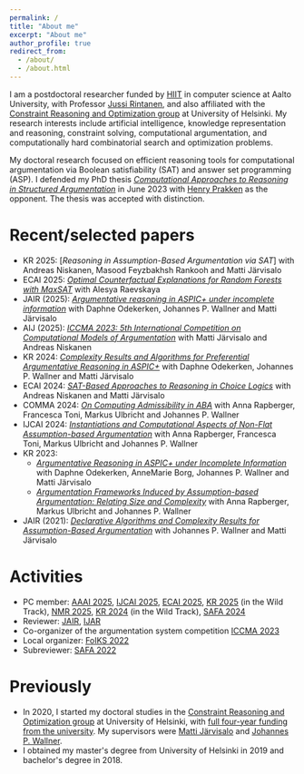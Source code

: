 ```yaml
---
permalink: /
title: "About me"
excerpt: "About me"
author_profile: true
redirect_from: 
  - /about/
  - /about.html
---
```


I am a postdoctoral researcher funded by [HIIT](https://www.hiit.fi/) in computer science at Aalto University, with Professor [Jussi Rintanen](https://users.aalto.fi/~rintanj1/), and also affiliated with the [Constraint Reasoning and Optimization group](https://www.helsinki.fi/en/researchgroups/constraint-reasoning-and-optimization) at University of Helsinki.
My research interests include artificial intelligence, knowledge representation and reasoning, constraint solving, computational argumentation, and computationally hard combinatorial search and optimization problems.

My doctoral research focused on efficient reasoning tools for computational argumentation via Boolean satisfiability (SAT) and answer set programming (ASP).
I defended my PhD thesis [_Computational Approaches to Reasoning in Structured Argumentation_](https://hdl.handle.net/10138/358340) in June 2023 with [Henry Prakken](https://webspace.science.uu.nl/~prakk101/) as the opponent. The thesis was accepted with distinction.

Recent/selected papers
======
- KR 2025: [_Reasoning in Assumption-Based Argumentation via SAT_] with Andreas Niskanen, Masood Feyzbakhsh Rankooh and Matti Järvisalo
- ECAI 2025: [_Optimal Counterfactual Explanations for Random Forests with MaxSAT_]() with Alesya Raevskaya
- JAIR (2025): [_Argumentative reasoning in ASPIC+ under incomplete information_](https://www.jair.org/index.php/jair/article/view/18404) with Daphne Odekerken, Johannes P. Wallner and Matti Järvisalo
- AIJ (2025): [_ICCMA 2023: 5th International Competition on Computational Models of Argumentation_](https://www.sciencedirect.com/science/article/pii/S000437022500030X) with Matti Järvisalo and Andreas Niskanen
- KR 2024: [_Complexity Results and Algorithms for Preferential Argumentative Reasoning in ASPIC+_](https://doi.org/10.24963/kr.2024/49) with Daphne Odekerken, Johannes P. Wallner and Matti Järvisalo 
- ECAI 2024: [_SAT-Based Approaches to Reasoning in Choice Logics_](https://doi.org/10.3233/FAIA241001) with Andreas Niskanen and Matti Järvisalo
- COMMA 2024: [_On Computing Admissibility in ABA_](https://ebooks.iospress.nl/volumearticle/69215) with Anna Rapberger, Francesca Toni, Markus Ulbricht and Johannes P. Wallner
- IJCAI 2024: [_Instantiations and Computational Aspects of Non-Flat Assumption-based Argumentation_](https://www.ijcai.org/proceedings/2024/383) with Anna Rapberger, Francesca Toni, Markus Ulbricht and Johannes P. Wallner
- KR 2023:
    - [_Argumentative Reasoning in ASPIC+ under Incomplete Information_](https://proceedings.kr.org/2023/52/) with Daphne Odekerken, AnneMarie Borg, Johannes P. Wallner and Matti Järvisalo
    - [_Argumentation Frameworks Induced by Assumption-based Argumentation: Relating Size and Complexity_](https://proceedings.kr.org/2023/43/) with Anna Rapberger, Markus Ulbricht and Johannes P. Wallner
- JAIR (2021): [_Declarative Algorithms and Complexity Results for Assumption-Based Argumentation_](https://www.jair.org/index.php/jair/article/view/12479) with Johannes P. Wallner and Matti Järvisalo 

Activities
=====
- PC member: [AAAI 2025](https://aaai.org/conference/aaai/aaai-26/), [IJCAI 2025](https://2025.ijcai.org/), [ECAI 2025](https://ecai2025.org/), [KR 2025](https://kr.org/KR2025/call_kr_in_the_wild.html) (in the Wild Track), [NMR 2025](https://nmr.krportal.org/2025/), [KR 2024](https://kr.org/KR2024/) (in the Wild Track), [SAFA 2024](https://safa2024.argumentationcompetition.org/)
- Reviewer: [JAIR](https://jair.org), [IJAR](https://www.sciencedirect.com/journal/international-journal-of-approximate-reasoning)
- Co-organizer of the argumentation system competition [ICCMA 2023](https://iccma2023.github.io/)
- Local organizer: [FoIKS 2022](https://foiks2022.github.io/)
- Subreviewer: [SAFA 2022](http://safa2022.argumentationcompetition.org/)

Previously
=====
- In 2020, I started my doctoral studies in the [Constraint Reasoning and Optimization group](https://www.helsinki.fi/en/researchgroups/constraint-reasoning-and-optimization) at University of Helsinki, with [full four-year funding from the university](https://fcai.fi/news/2020/2/28/new-doctoral-students-starting-work-on-multidisciplinary-applications-of-ai). My supervisors were [Matti Järvisalo](https://www.cs.helsinki.fi/u/mjarvisa/) and [Johannes P. Wallner](https://wallner.ist.tugraz.at/).
- I obtained my master's degree from University of Helsinki in 2019 and bachelor's degree in 2018.



